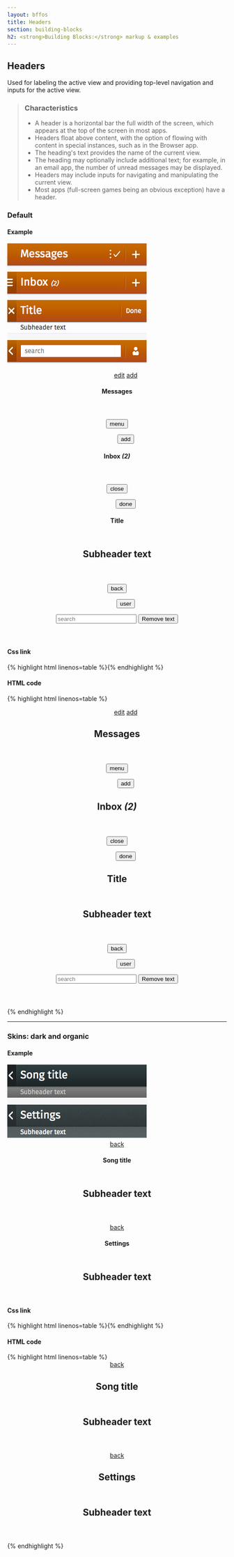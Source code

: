 ```yaml
---
layout: bffos
title: Headers
section: building-blocks
h2: <strong>Building Blocks:</strong> markup & examples
---
```


## Headers

Used for labeling the active view and providing top-level navigation and inputs for the active view.

> ### Characteristics
> * A header is a horizontal bar the full width of the screen, which appears at the top of the screen in most apps.
> * Headers float above content, with the option of flowing with content in special instances, such as in the Browser app.
> * The heading's text provides the name of the current view.
> * The heading may optionally include additional text; for example, in an email app, the number of unread messages may be displayed.
> * Headers may include inputs for navigating and manipulating the current view.
> * Most apps (full-screen games being an obvious exception) have a header.

### Default
  
<div>
  <h4>Example</h4>
  <section class="example">
    <img src="../images/BB/headers_1.jpg" alt="Headers (Image replacing code)"/>
    <article class="headers frame">
      <section role="region">
        <header>
          <menu type="toolbar">
            <a href="#"><span class="icon icon-edit">edit</span></a>
            <a href="#"><span class="icon icon-add">add</span></a>
          </menu>
          <h1>Messages</h1>
        </header>
      </section>
      <section role="region">
        <header>
          <button><span class="icon icon-menu">menu</span></button>
          <menu type="toolbar">
            <button><span class="icon icon-add">add</span></button>
          </menu>
          <h1>Inbox <em>(2)</em></h1>
        </header>
      </section>
      <section role="region">
        <header>
          <button><span class="icon icon-close">close</span></button>
          <menu type="toolbar"><button>done</button></menu>
          <h1>Title</h1>
        </header>
        <header>
          <h2>Subheader text</h2>
        </header>
      </section>
      <section role="region">
        <header>
          <button><span class="icon icon-back">back</span></button>
          <menu type="toolbar">
            <button><span class="icon icon-user">user</span></button>
          </menu>
          <form action="#">
            <input type="text" placeholder="search" required="required">
            <button type="reset">Remove text</button>
          </form>
        </header>
      </section>
    </article>
  </section>

  <h4>Css link</h4>
  {% highlight html linenos=table %}<link href="(your styles folder)/style/headers.css" rel="stylesheet" type="text/css">{% endhighlight %}

  <h4>HTML code</h4>
  {% highlight html linenos=table %}<section role="region">
  <header>
    <menu type="toolbar">
      <a href="#"><span class="icon icon-edit">edit</span></a>
      <a href="#"><span class="icon icon-add">add</span></a>
    </menu>
    <h1>Messages</h1>
  </header>
</section>
<section role="region">
  <header>
    <button><span class="icon icon-menu">menu</span></button>
    <menu type="toolbar">
      <button><span class="icon icon-add">add</span></button>
    </menu>
    <h1>Inbox <em>(2)</em></h1>
  </header>
</section>
<section role="region">
  <header>
    <button><span class="icon icon-close">close</span></button>
    <menu type="toolbar"><button>done</button></menu>
    <h1>Title</h1>
  </header>
  <header>
    <h2>Subheader text</h2>
  </header>
</section>
<section role="region">
  <header>
    <button><span class="icon icon-back">back</span></button>
    <menu type="toolbar">
      <button><span class="icon icon-user">user</span></button>
    </menu>
    <form action="#">
      <input type="text" placeholder="search" required="required">
      <button type="reset">Remove text</button>
    </form>
  </header>
</section>{% endhighlight %}
</div>

<hr>

### Skins: dark and organic

<div>
  <h4>Example</h4>
  <section class="example">
    <img src="../images/BB/headers_2.jpg" alt="Headers (Image replacing code)"/>
    <article class="headers frame">
      <section class="skin-dark" role="region">
        <header>
          <a href="#"><span class="icon icon-back">back</span></a>
          <h1>Song title</h1>
        </header>
        <header>
          <h2>Subheader text</h2>
        </header>
      </section>
      <section class="skin-organic" role="region">
        <header>
          <a href="#"><span class="icon icon-back">back</span></a>
          <h1>Settings</h1>
        </header>
        <header>
          <h2>Subheader text</h2>
        </header>
      </section>
    </article>
  </section>

  <h4>Css link</h4>
  {% highlight html linenos=table %}<link href="(your styles folder)/style/headers.css" rel="stylesheet" type="text/css">{% endhighlight %}

  <h4>HTML code</h4>
  {% highlight html linenos=table %}
<section class="skin-dark" role="region">
  <header>
    <a href="#"><span class="icon icon-back">back</span></a>
    <h1>Song title</h1>
  </header>
  <header>
    <h2>Subheader text</h2>
  </header>
</section>
<section class="skin-organic" role="region">
  <header>
    <a href="#"><span class="icon icon-back">back</span></a>
    <h1>Settings</h1>
  </header>
  <header>
    <h2>Subheader text</h2>
  </header>
</section>{% endhighlight %}
</div>

